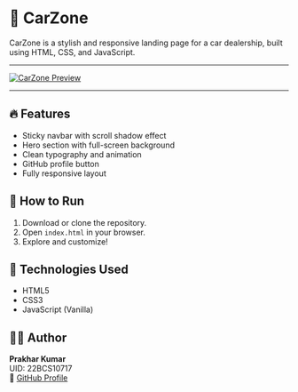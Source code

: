# 🚗 CarZone

CarZone is a stylish and responsive landing page for a car dealership, built using HTML, CSS, and JavaScript.

---

[![CarZone Preview](https://i.ibb.co/7WfjFsP/Screenshot-2025-06-10-101825.png)](https://github.com/Prakhar1980?tab=repositories)

---

## 🔥 Features

- Sticky navbar with scroll shadow effect
- Hero section with full-screen background
- Clean typography and animation
- GitHub profile button
- Fully responsive layout

## 🧪 How to Run

1. Download or clone the repository.
2. Open `index.html` in your browser.
3. Explore and customize!

## 📂 Technologies Used

- HTML5
- CSS3
- JavaScript (Vanilla)

## 👨‍💻 Author

**Prakhar Kumar**  
UID: 22BCS10717  
🔗 [GitHub Profile](https://github.com/Prakhar1980?tab=repositories)
